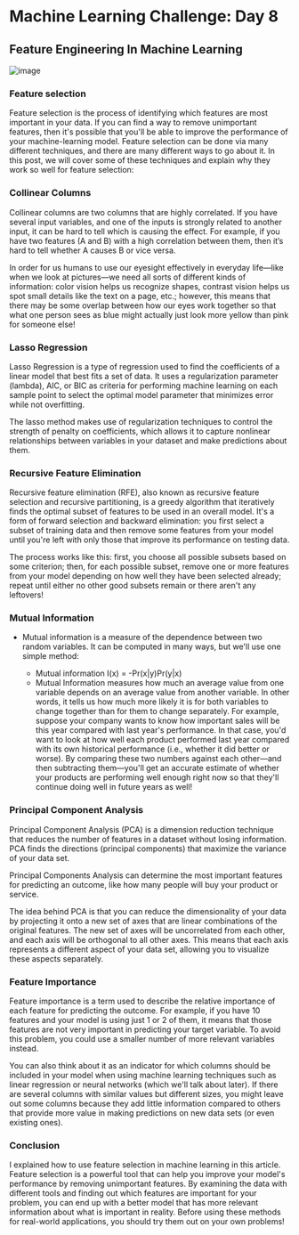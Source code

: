 


# Machine Learning Challenge: Day 8


## Feature Engineering In Machine Learning

![image](https://user-images.githubusercontent.com/93423367/214635260-6b86899a-ea75-4361-805d-faf339a663f6.png)



### Feature selection

Feature selection is the process of identifying which features are most important in your data. If you can find a way to remove unimportant features, then it's possible that you'll be able to improve the performance of your machine-learning model. Feature selection can be done via many different techniques, and there are many different ways to go about it. In this post, we will cover some of these techniques and explain why they work so well for feature selection:

 

### Collinear Columns

Collinear columns are two columns that are highly correlated. If you have several input variables, and one of the inputs is strongly related to another input, it can be hard to tell which is causing the effect. For example, if you have two features (A and B) with a high correlation between them, then it’s hard to tell whether A causes B or vice versa.

In order for us humans to use our eyesight effectively in everyday life—like when we look at pictures—we need all sorts of different kinds of information: color vision helps us recognize shapes, contrast vision helps us spot small details like the text on a page, etc.; however, this means that there may be some overlap between how our eyes work together so that what one person sees as blue might actually just look more yellow than pink for someone else!




### Lasso Regression

Lasso Regression is a type of regression used to find the coefficients of a linear model that best fits a set of data. It uses a regularization parameter (lambda), AIC, or BIC as criteria for performing machine learning on each sample point to select the optimal model parameter that minimizes error while not overfitting.

The lasso method makes use of regularization techniques to control the strength of penalty on coefficients, which allows it to capture nonlinear relationships between variables in your dataset and make predictions about them.




### Recursive Feature Elimination

Recursive feature elimination (RFE), also known as recursive feature selection and recursive partitioning, is a greedy algorithm that iteratively finds the optimal subset of features to be used in an overall model. It's a form of forward selection and backward elimination: you first select a subset of training data and then remove some features from your model until you're left with only those that improve its performance on testing data.

The process works like this: first, you choose all possible subsets based on some criterion; then, for each possible subset, remove one or more features from your model depending on how well they have been selected already; repeat until either no other good subsets remain or there aren't any leftovers!

 

### Mutual Information

- Mutual information is a measure of the dependence between two random variables. It can be computed in many ways, but we'll use one simple method:

  - Mutual information I(x) = -Pr(x|y)Pr(y|x)
   - Mutual Information measures how much an average value from one variable depends on an average value from another variable. In other words, it tells us how much more likely it is for both variables to change together than for them to change separately. For example, suppose your company wants to know how important sales will be this year compared with last year's performance. In that case, you'd want to look at how well each product performed last year compared with its own historical performance (i.e., whether it did better or worse). By comparing these two numbers against each other—and then subtracting them—you'll get an accurate estimate of whether your products are performing well enough right now so that they'll continue doing well in future years as well!




### Principal Component Analysis

Principal Component Analysis (PCA) is a dimension reduction technique that reduces the number of features in a dataset without losing information. PCA finds the directions (principal components) that maximize the variance of your data set.

Principal Components Analysis can determine the most important features for predicting an outcome, like how many people will buy your product or service.

The idea behind PCA is that you can reduce the dimensionality of your data by projecting it onto a new set of axes that are linear combinations of the original features. The new set of axes will be uncorrelated from each other, and each axis will be orthogonal to all other axes. This means that each axis represents a different aspect of your data set, allowing you to visualize these aspects separately.




### Feature Importance

Feature importance is a term used to describe the relative importance of each feature for predicting the outcome. For example, if you have 10 features and your model is using just 1 or 2 of them, it means that those features are not very important in predicting your target variable. To avoid this problem, you could use a smaller number of more relevant variables instead.

You can also think about it as an indicator for which columns should be included in your model when using machine learning techniques such as linear regression or neural networks (which we'll talk about later). If there are several columns with similar values but different sizes, you might leave out some columns because they add little information compared to others that provide more value in making predictions on new data sets (or even existing ones).



### Conclusion

I explained how to use feature selection in machine learning in this article. Feature selection is a powerful tool that can help you improve your model's performance by removing unimportant features. By examining the data with different tools and finding out which features are important for your problem, you can end up with a better model that has more relevant information about what is important in reality. Before using these methods for real-world applications, you should try them out on your own problems!

































